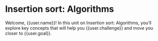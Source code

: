 # Insertion sort: Algorithms

Welcome, {{user.name}}! In this unit on Insertion sort: Algorithms, you’ll explore key concepts that will help you {{user.challenge}} and move you closer to {{user.goal}}.